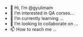 - 👋 Hi, I’m @gyulimam
- 👀 I’m interested in QA corses...
- 🌱 I’m currently learning ...
- 💞️ I’m looking to collaborate on ...
- 📫 How to reach me ...

<!---
gyulimam/gyulimam is a ✨ special ✨ repository because its `README.md` (this file) appears on your GitHub profile.
You can click the Preview link to take a look at your changes.
--->
